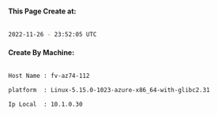 
   
#### This Page Create at:

```bash

2022-11-26 - 23:52:05 UTC

```

#### Create By Machine:

```bash

Host Name : fv-az74-112

platform  : Linux-5.15.0-1023-azure-x86_64-with-glibc2.31

Ip Local  : 10.1.0.30

```

